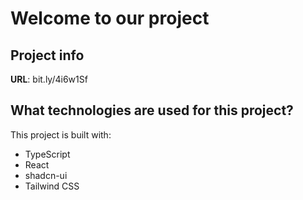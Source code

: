 # Welcome to our project

## Project info

**URL**: bit.ly/4i6w1Sf


## What technologies are used for this project?

This project is built with:
- TypeScript
- React
- shadcn-ui
- Tailwind CSS


